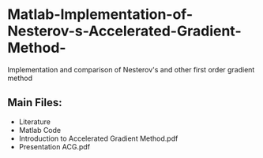 # Matlab-Implementation-of-Nesterov-s-Accelerated-Gradient-Method-
Implementation and comparison of Nesterov's and other first order gradient method

## Main Files:
* Literature
* Matlab Code
* Introduction to Accelerated Gradient Method.pdf
* Presentation ACG.pdf



